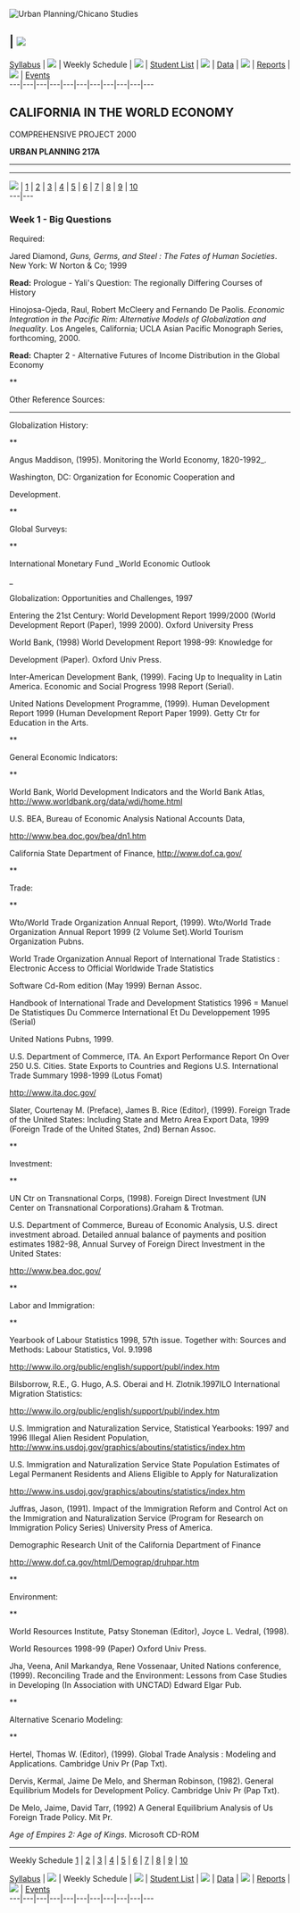 ![Urban Planning/Chicano Studies](untitled1classes.gif)  
  
| ![](urban.gif)  
---  
  
[Syllabus](up217a.html) |  ![](whitepixel.gif) |  Weekly Schedule |
![](whitepixel.gif) |  [Student List](217astudents.html) |
![](whitepixel.gif) |  [Data](217adata.html) |  ![](whitepixel.gif) |
[Reports](217areports.html) |  ![](whitepixel.gif) |
[Events](217aevents.html)  
---|---|---|---|---|---|---|---|---|---|---  
  

## CALIFORNIA IN THE WORLD ECONOMY  
COMPREHENSIVE PROJECT 2000

 **URBAN PLANNING 217A**

* * *  
  
---  
![](http://naid.sppsr.ucla.edu/confs&class/class/weekly.gif) |
[1](217Aweek.html) | [2](217Aweek2.html) | [3](217Aweek3.html) |
[4](217Aweek4.html) | [5](217Aweek5.html) | [6](217Aweek6.html) |
[7](217Aweek7.html) | [8](217Aweek8.html) | [9](217Aweek9.html) |
[10](217Aweek10.html)  
---|---  
  
###  Week 1 - Big Questions

Required:

Jared Diamond, _Guns, Germs, and Steel : The Fates of Human Societies_. New
York: W Norton  & Co; 1999

**Read:** Prologue - Yali's Question: The regionally Differing Courses of
History

Hinojosa-Ojeda, Raul, Robert McCleery and Fernando De Paolis. _Economic
Integration in the Pacific Rim: Alternative Models of Globalization and
Inequality_. Los Angeles, California; UCLA Asian Pacific Monograph Series,
forthcoming, 2000.

**Read:** Chapter 2 - Alternative Futures of Income Distribution in the Global
Economy



**

Other Reference Sources:

** **

Globalization History:

**

Angus Maddison, (1995). Monitoring the World Economy, 1820-1992_.

Washington, DC: Organization for Economic Cooperation and

Development.



**

Global Surveys:

**

International Monetary Fund _World Economic Outlook

_

Globalization: Opportunities and Challenges, 1997

Entering the 21st Century: World Development Report 1999/2000 (World
Development Report (Paper), 1999 2000). Oxford University Press

World Bank, (1998) World Development Report 1998-99: Knowledge for

Development (Paper). Oxford Univ Press.

Inter-American Development Bank, (1999). Facing Up to Inequality in Latin
America. Economic and Social Progress 1998 Report (Serial).

United Nations Development Programme, (1999). Human Development Report 1999
(Human Development Report Paper 1999). Getty Ctr for Education in the Arts.



**

General Economic Indicators:

**

World Bank, World Development Indicators and the World Bank Atlas,
http://www.worldbank.org/data/wdi/home.html

U.S. BEA, Bureau of Economic Analysis National Accounts Data,

http://www.bea.doc.gov/bea/dn1.htm

California State Department of Finance, http://www.dof.ca.gov/



**

Trade:

**

Wto/World Trade Organization Annual Report, (1999). Wto/World Trade
Organization Annual Report 1999 (2 Volume Set).World Tourism Organization
Pubns.

World Trade Organization Annual Report of International Trade Statistics :
Electronic Access to Official Worldwide Trade Statistics

Software Cd-Rom edition (May 1999) Bernan Assoc.

Handbook of International Trade and Development Statistics 1996 = Manuel De
Statistiques Du Commerce International Et Du Developpement 1995 (Serial)

United Nations Pubns, 1999.

U.S. Department of Commerce, ITA. An Export Performance Report On Over 250
U.S. Cities. State Exports to Countries and Regions U.S. International Trade
Summary 1998-1999 (Lotus Fomat)

http://www.ita.doc.gov/

Slater, Courtenay M. (Preface), James B. Rice (Editor), (1999). Foreign Trade
of the United States: Including State and Metro Area Export Data, 1999
(Foreign Trade of the United States, 2nd) Bernan Assoc.



**

Investment:

**

UN Ctr on Transnational Corps, (1998). Foreign Direct Investment (UN Center on
Transnational Corporations).Graham & Trotman.

U.S. Department of Commerce, Bureau of Economic Analysis, U.S. direct
investment abroad. Detailed annual balance of payments and position estimates
1982-98, Annual Survey of Foreign Direct Investment in the United States:

http://www.bea.doc.gov/



**

Labor and Immigration:

**

Yearbook of Labour Statistics 1998, 57th issue. Together with: Sources and
Methods: Labour Statistics, Vol. 9.1998

http://www.ilo.org/public/english/support/publ/index.htm

Bilsborrow, R.E., G. Hugo, A.S. Oberai and H. Zlotnik.1997ILO International
Migration Statistics:

http://www.ilo.org/public/english/support/publ/index.htm

U.S. Immigration and Naturalization Service, Statistical Yearbooks: 1997 and
1996 Illegal Alien Resident Population,
http://www.ins.usdoj.gov/graphics/aboutins/statistics/index.htm

U.S. Immigration and Naturalization Service State Population Estimates of
Legal Permanent Residents and Aliens Eligible to Apply for Naturalization

http://www.ins.usdoj.gov/graphics/aboutins/statistics/index.htm

Juffras, Jason, (1991). Impact of the Immigration Reform and Control Act on
the Immigration and Naturalization Service (Program for Research on
Immigration Policy Series) University Press of America.

Demographic Research Unit of the California Department of Finance

http://www.dof.ca.gov/html/Demograp/druhpar.htm



**

Environment:

**

World Resources Institute, Patsy Stoneman (Editor), Joyce L. Vedral, (1998).

World Resources 1998-99 (Paper) Oxford Univ Press.

Jha, Veena, Anil Markandya, Rene Vossenaar, United Nations conference, (1999).
Reconciling Trade and the Environment: Lessons from Case Studies in Developing
(In Association with UNCTAD) Edward Elgar Pub.



**

Alternative Scenario Modeling:

**

Hertel, Thomas W. (Editor), (1999). Global Trade Analysis : Modeling and
Applications. Cambridge Univ Pr (Pap Txt).

Dervis, Kermal, Jaime De Melo, and Sherman Robinson, (1982). General
Equilibrium Models for Development Policy. Cambridge Univ Pr (Pap Txt).

De Melo, Jaime, David Tarr, (1992) A General Equilibrium Analysis of Us
Foreign Trade Policy. Mit Pr.

_Age of Empires 2: Age of Kings._ Microsoft CD-ROM

* * *

Weekly Schedule [1](217Aweek.html) | [2](217Aweek2.html) | [3](217Aweek3.html)
| [4](217Aweek4.html) | [5](217Aweek5.html) | [6](217Aweek6.html) |
[7](217Aweek7.html) | [8](217Aweek8.html) | [9](217Aweek9.html) |
[10](217Aweek10.html)

[Syllabus](up217a.html) |  ![](whitepixel.gif) |  Weekly Schedule |
![](whitepixel.gif) |  [Student List](217astudents.html) |
![](whitepixel.gif) |  [Data](217adata.html) |  ![](whitepixel.gif) |
[Reports](217areports.html) |  ![](whitepixel.gif) |
[Events](217aevents.html)  
---|---|---|---|---|---|---|---|---|---|---  
  
  

